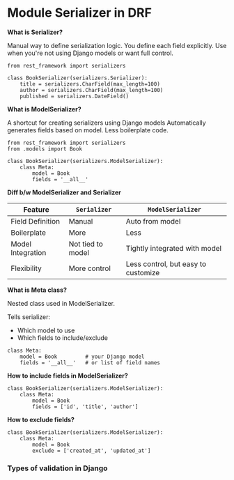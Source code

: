 # Module Serializer in DRF

**What is Serializer?**

Manual way to define serialization logic. You define each field explicitly. Use when you're not using Django models or want full control.
```
from rest_framework import serializers

class BookSerializer(serializers.Serializer):
    title = serializers.CharField(max_length=100)
    author = serializers.CharField(max_length=100)
    published = serializers.DateField()
```

**What is ModelSerializer?**

A shortcut for creating serializers using Django models Automatically generates fields based on model. Less boilerplate code.
```
from rest_framework import serializers
from .models import Book

class BookSerializer(serializers.ModelSerializer):
    class Meta:
        model = Book
        fields = '__all__'
```

**Diff b/w ModelSerializer and Serializer**

| Feature           | `Serializer`      | `ModelSerializer`                   |
| ----------------- | ----------------- | ----------------------------------- |
| Field Definition  | Manual            | Auto from model                     |
| Boilerplate       | More              | Less                                |
| Model Integration | Not tied to model | Tightly integrated with model       |
| Flexibility       | More control      | Less control, but easy to customize |

**What is Meta class?**

Nested class used in ModelSerializer.

Tells serializer:
- Which model to use
- Which fields to include/exclude
```
class Meta:
    model = Book         # your Django model
    fields = '__all__'   # or list of field names
```

**How to include fields in ModelSerializer?**
```
class BookSerializer(serializers.ModelSerializer):
    class Meta:
        model = Book
        fields = ['id', 'title', 'author']
```

**How to exclude fields?**
```
class BookSerializer(serializers.ModelSerializer):
    class Meta:
        model = Book
        exclude = ['created_at', 'updated_at']
```


### **Types of validation in Django**
